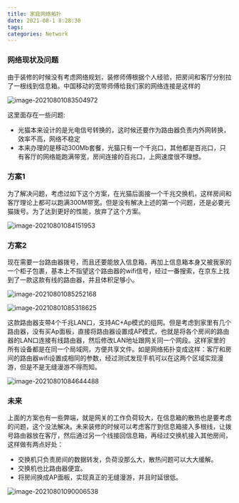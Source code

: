 ```yaml
---
title: 家庭网络拓扑
date: 2021-08-1 8:28:30
tags: 
categories: Network
---
```


### 网络现状及问题

由于装修的时候没有考虑网络规划，装修师傅根据个人经验，把房间和客厅分别拉了一根线到信息箱。中国移动的宽带师傅给我们家的网络连接是这样的

 ![image-20210801083504972](https://zlgan-blog.oss-cn-shenzhen.aliyuncs.com/image-20210801083504972.png)

这里面存在一些问题:

- 光猫本来设计的是光电信号转换的，这时候还要作为路由器负责内外网转换，效率不高，网络不稳定
- 本来办理的是移动300Mb套餐，光猫只有一个千兆口，其他都是百兆口，只有客厅的网络能跑满带宽，房间连接的百兆口，上网速度很不理想。

### 方案1

为了解决问题，考虑过如下这个方案，在光猫后面接一个千兆交换机，这样房间和客厅理论上都可以跑满300M带宽。但是没有解决上述的第一个问题，还是必要光猫拨号。为了达到更好的性能，放弃了这个方案。

![image-20210801084151953](https://zlgan-blog.oss-cn-shenzhen.aliyuncs.com/image-20210801084151953.png)

### 方案2

现在需要一台路由器拨号，而且还要能放入信息箱，再加上信息箱本身又被我家的一个柜子包裹，基本上不指望这个路由器的wifi信号，经过一番搜索，在京东上找到了一款这款有线的路由器，并且体积足够小。

![image-20210801085252168](https://zlgan-blog.oss-cn-shenzhen.aliyuncs.com/image-20210801085252168.png)

![image-20210801085318625](https://zlgan-blog.oss-cn-shenzhen.aliyuncs.com/image-20210801085318625.png)

这款路由器支带4个千兆LAN口，支持AC+Ap模式的组网。但是考虑到家里有几个路由器，没有买Ap面板，直接将路由器设置成AP模式，也就是将各个房间的路由器的LAN口连接有线路由器，然后修改LAN地址跟网关同一个网段。这样家里的所有设备都是在同一个局域网，方便共享文件。如是网络拓扑变成这样：客厅和房间的路由器wifi设置成相同的参数，经过测试发现手机可以在这两个区域实现漫游，但是不是无缝漫游不得而知。

![image-20210801084644488](https://zlgan-blog.oss-cn-shenzhen.aliyuncs.com/image-20210801084644488.png)

### 未来

上面的方案也有一些弊端，就是网关的工作负荷较大，在信息箱的散热也是要考虑的问题，这个没法解决。未来装修的时候可以考虑客厅到信息箱接入多根线，让拨号路由器放在客厅，然后通过另一个线接回信息箱，再经过交换机接入其他房间，这样做有两点好处：

- 交换机只负责房间的数据转发，负荷没那么大，散热问题可以大大缓解。
- 交换机也比路由器便宜。
- 将房间换成AP面板，实现真正的无缝漫游，并且时延很低。

![image-20210801090006538](https://zlgan-blog.oss-cn-shenzhen.aliyuncs.com/image-20210801090006538.png)
